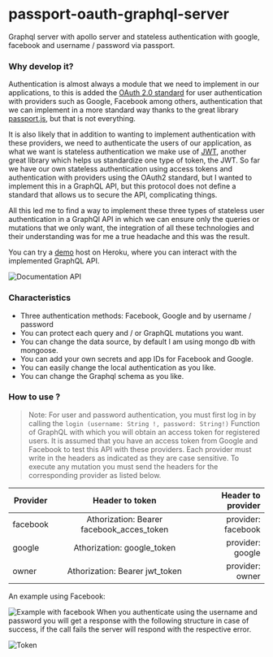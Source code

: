 # passport-oauth-graphql-server
Graphql server with apollo server and stateless authentication with google, facebook and username / password via passport.
### Why develop it?
Authentication is almost always a module that we need to implement in our applications, to this is added the [OAuth 2.0 standard](https://www.digitalocean.com/community/tutorials/an-introduction-to-oauth-2) for user authentication with providers such as Google, Facebook among others, authentication that we can implement in a more standard way thanks to the great library [passport.js](http://www.passportjs.org), but that is not everything.

It is also likely that in addition to wanting to implement authentication with these providers, we need to authenticate the users of our application, as what we want is stateless authentication we make use of [JWT](https://jwt.io/), another great library which helps us standardize one type of token, the JWT.
So far we have our own stateless authentication using access tokens and authentication with providers using the OAuth2 standard, but I wanted to implement this in a GraphQL API, but this protocol does not define a standard that allows us to secure the API, complicating things.

All this led me to find a way to implement these three types of stateless user authentication in a GraphQl API in which we can ensure only the queries or mutations that we only want, the integration of all these technologies and their understanding was for me a true headache and this was the result.

You can try a [demo](https://graphql-oauth-server.herokuapp.com/graphql) host on Heroku, where you can interact with the implemented GraphQL API.

![Documentation API](https://firebasestorage.googleapis.com/v0/b/files-service.appspot.com/o/images%2FDoc.JPG?alt=media&token=40af0879-2135-4fff-85ba-5cf7ed3d5e8a)

### Characteristics
* Three authentication methods: Facebook, Google and by username / password
* You can protect each query and / or GraphQL mutations you want.
* You can change the data source, by default I am using mongo db with mongoose.
* You can add your own secrets and app IDs for Facebook and Google.
* You can easily change the local authentication as you like.
* You can change the Graphql schema as you like.




### How to use ?
> Note: For user and password authentication, you must first log in by calling the `login (username: String !, password: String!)` Function of GraphQL with which you will obtain an access token for registered users.
> It is assumed that you have an access token from Google and Facebook to test this API with these providers.
> Each provider must write in the headers as indicated as they are case sensitive.
> To execute any mutation you must send the headers for the corresponding provider as listed below.


| Provider      | Header to token                            |Header to provider     |
| ------------- |:------------------------------------------:| ---------------------:|
| facebook      | Athorization: Bearer facebook_acces_token  | provider: facebook    |              
| google        | Athorization: google_token                 | provider: google      |
| owner         | Athorization: Bearer jwt_token             | provider: owner       |       


An example using Facebook:

![Example with facebook](https://firebasestorage.googleapis.com/v0/b/files-service.appspot.com/o/images%2FComment.JPG?alt=media&token=f30b94dc-0f30-43a9-b2a8-34181d0b883c )
When you authenticate using the username and password you will get a response with the following structure in case of success, if the call fails the server will respond with the respective error.

![Token](https://firebasestorage.googleapis.com/v0/b/files-service.appspot.com/o/images%2Fregister.JPG?alt=media&token=4c5d419f-b0ef-4555-b8b9-c031d0d818ce)
          

